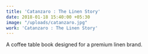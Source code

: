 ```yaml
---
title: 'Catanzaro : The Linen Story'
date: 2018-01-18 15:40:00 +05:30
image: "/uploads/catanzaro.jpg"
work: 'Catanzaro : The Linen Story'
---
```


A coffee table book designed for a premium linen brand.